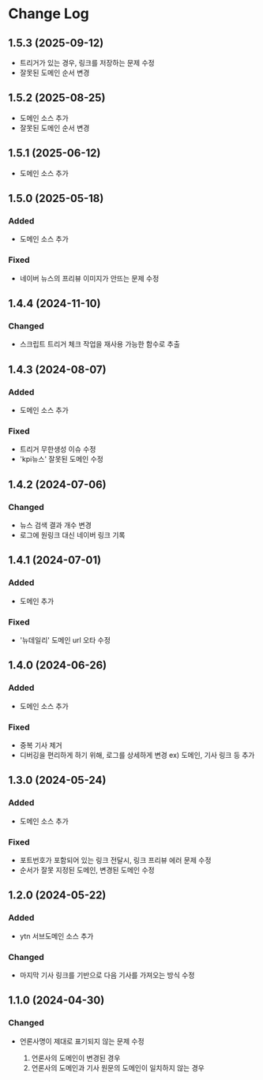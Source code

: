 # Change Log

## 1.5.3 (2025-09-12)

- 트리거가 있는 경우, 링크를 저장하는 문제 수정
- 잘못된 도메인 순서 변경

## 1.5.2 (2025-08-25)

- 도메인 소스 추가
- 잘못된 도메인 순서 변경

## 1.5.1 (2025-06-12)

- 도메인 소스 추가

## 1.5.0 (2025-05-18)

### Added

- 도메인 소스 추가

### Fixed

- 네이버 뉴스의 프리뷰 이미지가 안뜨는 문제 수정

## 1.4.4 (2024-11-10)

### Changed

- 스크립트 트리거 체크 작업을 재사용 가능한 함수로 추출

## 1.4.3 (2024-08-07)

### Added

- 도메인 소스 추가

### Fixed

- 트리거 무한생성 이슈 수정
- 'kpi뉴스' 잘못된 도메인 수정

## 1.4.2 (2024-07-06)

### Changed

- 뉴스 검색 결과 개수 변경
- 로그에 원링크 대신 네이버 링크 기록

## 1.4.1 (2024-07-01)

### Added

- 도메인 추가

### Fixed

- '뉴데일리' 도메인 url 오타 수정

## 1.4.0 (2024-06-26)

### Added

- 도메인 소스 추가

### Fixed

- 중복 기사 제거
- 디버깅을 편리하게 하기 위해, 로그를 상세하게 변경 ex) 도메인, 기사 링크 등 추가

## 1.3.0 (2024-05-24)

### Added

- 도메인 소스 추가

### Fixed

- 포트번호가 포함되어 있는 링크 전달시, 링크 프리뷰 에러 문제 수정
- 순서가 잘못 지정된 도메인, 변경된 도메인 수정

## 1.2.0 (2024-05-22)

### Added

- ytn 서브도메인 소스 추가

### Changed

- 마지막 기사 링크를 기반으로 다음 기사를 가져오는 방식 수정

## 1.1.0 (2024-04-30)

### Changed

- 언론사명이 제대로 표기되지 않는 문제 수정

  1. 언론사의 도메인이 변경된 경우
  2. 언론사의 도메인과 기사 원문의 도메인이 일치하지 않는 경우
